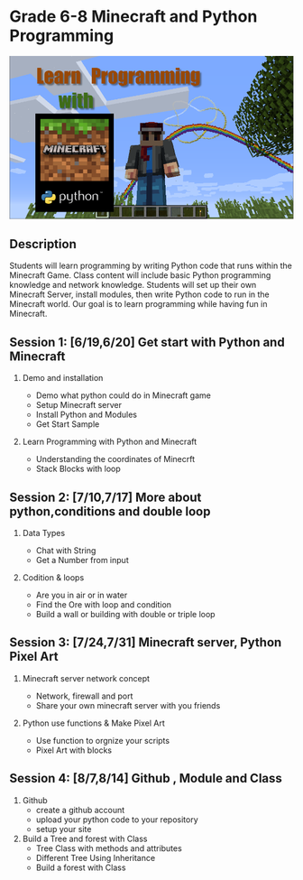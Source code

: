 # Grade 6-8 Minecraft and Python Programming

![python-minecraft](../images/image7.png)

## Description

Students will learn programming by writing Python code that runs within the Minecraft Game. Class content will include basic Python programming knowledge and network knowledge. Students will set up their own Minecraft Server, install modules, then write Python code to run in the Minecraft world. Our goal is to learn programming while having fun in Minecraft.


## Session 1: [6/19,6/20] Get start with Python and Minecraft

1. Demo and installation
    * Demo what python could do in Minecraft game
    * Setup Minecraft server
    * Install Python and Modules
    * Get Start Sample

2. Learn Programming with Python and Minecraft
    * Understanding the coordinates of Minecrft
    * Stack Blocks with loop

## Session 2: [7/10,7/17] More about python,conditions and double loop

1. Data Types
   * Chat with String
   * Get a Number from input
  
2. Codition & loops
   * Are you in air or in water
   * Find the Ore with loop and condition
   * Build a wall or building with double or triple loop

## Session 3: [7/24,7/31] Minecraft server, Python Pixel Art

1. Minecraft server network concept
    * Network, firewall and port
    * Share your own minecraft server with you friends

2. Python use functions & Make Pixel Art
   * Use function to orgnize your scripts
   * Pixel Art with blocks

## Session 4: [8/7,8/14] Github , Module and Class

1. Github
   * create a github account
   * upload your python code to your repository
   * setup your site
2. Build a Tree and forest with Class
   * Tree Class with methods and attributes
   * Different Tree Using Inheritance
   * Build a forest with Class
  